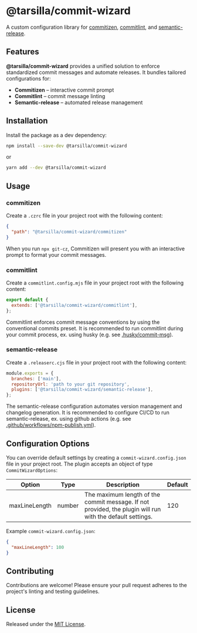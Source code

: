 # @tarsilla/commit-wizard

A custom configuration library for [commitizen](https://github.com/commitizen/cz-cli), [commitlint](https://github.com/conventional-changelog/commitlint), and [semantic-release](https://github.com/semantic-release/semantic-release).

## Features

**@tarsilla/commit-wizard** provides a unified solution to enforce standardized commit messages and automate releases. It bundles tailored configurations for:
- **Commitizen** – interactive commit prompt
- **Commitlint** – commit message linting
- **Semantic-release** – automated release management

## Installation

Install the package as a dev dependency:

```sh
npm install --save-dev @tarsilla/commit-wizard
```

or

```sh
yarn add --dev @tarsilla/commit-wizard
```

## Usage

### commitizen

Create a `.czrc` file in your project root with the following content:

```json
{
  "path": "@tarsilla/commit-wizard/commitizen"
}
```

When you run `npx git-cz`, Commitizen will present you with an interactive prompt to format your commit messages.

### commitlint

Create a `commitlint.config.mjs` file in your project root with the following content:

```js
export default {
  extends: ['@tarsilla/commit-wizard/commitlint'],
};
```

Commitlint enforces commit message conventions by using the conventional commits preset.
It is recommended to run commitlint during your commit process, ex. using husky (e.g. see [.husky/commit-msg](src/commitlint/commit-msg)).

### semantic-release

Create a `.releaserc.cjs` file in your project root with the following content:

```js
module.exports = {
  branches: ['main'],
  repositoryUrl: 'path to your git repository',
  plugins: ['@tarsilla/commit-wizard/semantic-release'],
};
```

The semantic-release configuration automates version management and changelog generation. 
It is recommended to configure CI/CD to run semantic-release, ex. using github actions (e.g. see [.github/workflows/npm-publish.yml](src/semantic-release/npm-publish.yml)).

## Configuration Options

You can override default settings by creating a `commit-wizard.config.json` file in your project root.
The plugin accepts an object of type `CommitWizardOptions`:

| Option   | Type   | Description                                                  | Default     |
|----------|--------|--------------------------------------------------------------|-------------|
| maxLineLength | number | The maximum length of the commit message. If not provided, the plugin will run with the default settings. | 120 |

Example `commit-wizard.config.json`:

```json
{
  "maxLineLength": 100
}
```

## Contributing

Contributions are welcome! Please ensure your pull request adheres to the project's linting and testing guidelines.

## License

Released under the [MIT License](LICENSE).
